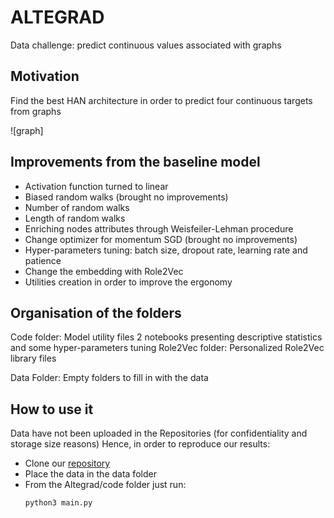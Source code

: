 # ALTEGRAD
Data challenge: predict continuous values associated with graphs

## Motivation
Find the best HAN architecture in order to predict four continuous targets from graphs

![graph]


## Improvements from the baseline model
- Activation function turned to linear
- Biased random walks (brought no improvements)
- Number of random walks
- Length of random walks
- Enriching nodes attributes through Weisfeiler-Lehman procedure
- Change optimizer for momentum SGD (brought no improvements)
- Hyper-parameters tuning: batch size, dropout rate, learning rate and patience
- Change the embedding with Role2Vec
- Utilities creation in order to improve the ergonomy

## Organisation of the folders
Code folder:
  Model utility files
  2 notebooks presenting descriptive statistics and some hyper-parameters tuning
  Role2Vec folder: Personalized Role2Vec library files

Data Folder:
  Empty folders to fill in with the data

## How to use it
Data have not been uploaded in the Repositories (for confidentiality and storage size reasons)
Hence, in order to reproduce our results:
- Clone our [repository](https://github.com/AliceGuichenez/ALTEGRAD)
- Place the data in the data folder
- From the Altegrad/code folder just run:
  ```python
  python3 main.py
  ```
